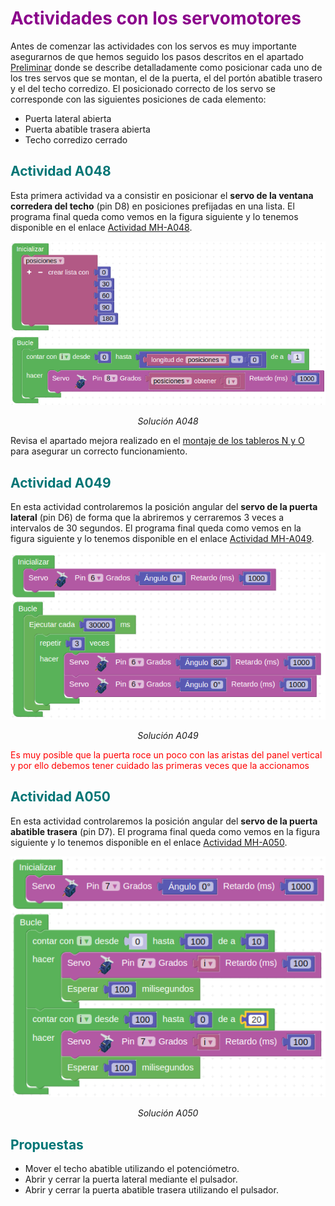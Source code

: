 # <FONT COLOR=#8B008B>Actividades con los servomotores</font>
Antes de comenzar las actividades con los servos es muy importante asegurarnos de que hemos seguido los pasos descritos en el apartado [Preliminar](../preliminar.md) donde se describe detalladamente como posicionar cada uno de los tres servos que se montan, el de la puerta, el del portón abatible trasero y el del techo corredizo. El posicionado correcto de los servo se corresponde con las siguientes posiciones de cada elemento:

* Puerta lateral abierta
* Puerta abatible trasera abierta
* Techo corredizo cerrado

## <FONT COLOR=#007575>**Actividad A048**</font>
Esta primera actividad va a consistir en posicionar el **servo de la ventana corredera del techo** (pin D8) en posiciones prefijadas en una lista. El programa final queda como vemos en la figura siguiente y lo tenemos disponible en el enlace [Actividad MH-A048](../programas/MH-A048.abp).

<center>

![Solución A048](../img/actividades/A048.png)

*Solución A048*

</center>

Revisa el apartado mejora realizado en el [montaje de los tableros N y O](../parte5.md) para asegurar un correcto funcionamiento.

## <FONT COLOR=#007575>**Actividad A049**</font>
En esta actividad controlaremos la posición angular del **servo de la puerta lateral** (pin D6) de forma que la abriremos y cerraremos 3 veces a intervalos de 30 segundos. El programa final queda como vemos en la figura siguiente y lo tenemos disponible en el enlace [Actividad MH-A049](../programas/MH-A049.abp).

<center>

![Solución A049](../img/actividades/A049.png)

*Solución A049*

</center>

<FONT COLOR=#FF0000><b></b>Es muy posible que la puerta roce un poco con las aristas del panel vertical y por ello debemos tener cuidado las primeras veces que la accionamos</b></font>

## <FONT COLOR=#007575>**Actividad A050**</font>
En esta actividad controlaremos la posición angular del **servo de la puerta abatible trasera** (pin D7). El programa final queda como vemos en la figura siguiente y lo tenemos disponible en el enlace [Actividad MH-A050](../programas/MH-A050.abp).

<center>

![Solución A050](../img/actividades/A050.png)

*Solución A050*

</center>

## <FONT COLOR=#007575>Propuestas</font>

* Mover el techo abatible utilizando el potenciómetro.
* Abrir y cerrar la puerta lateral mediante el pulsador.
* Abrir y cerrar la puerta abatible trasera utilizando el pulsador.
